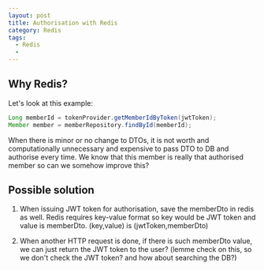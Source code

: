 ```yaml
---
layout: post
title: Authorisation with Redis
category: Redis
tags:
  - Redis
  - 
---
```


## Why Redis?
Let's look at this example:
```java
Long memberId = tokenProvider.getMemberIdByToken(jwtToken);
Member member = memberRepository.findById(memberId);
```

When there is minor or no change to DTOs, it is not worth and 
computationally unnecessary and expensive to pass DTO to DB and 
authorise every time. We know that this member is really that
authorised member so can we somehow improve this?

## Possible solution
1) When issuing JWT token for authorisation, save the memberDto in
redis as well. Redis requires key-value format so key would be
JWT token and value is memberDto. (key,value) is (jwtToken,memberDto)

2) When another HTTP request is done, if there is such memberDto value,
we can just return the JWT token to the user? (lemme check on this,
so we don't check the JWT token? and how about searching the DB?)

